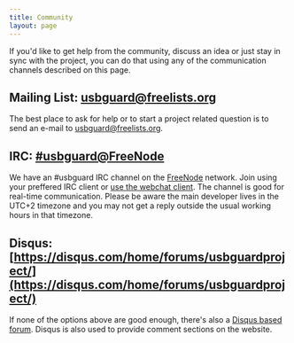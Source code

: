```yaml
---
title: Community
layout: page
---
```


If you'd like to get help from the community, discuss an idea or just stay in sync with the project, you can do that using any of the communication channels described on this page.

## Mailing List: [usbguard@freelists.org](mailto:usbguard@freelists.org)

The best place to ask for help or to start a project related question is to send an e-mail to [usbguard@freelists.org](mailto:usbguard@freelists.org).

## IRC: [#usbguard@FreeNode](https://webchat.freenode.net/?channels=#usbguard)

We have an #usbguard IRC channel on the [FreeNode](https://www.freenode.org) network. Join using your preffered IRC client or [use the webchat client](https://webchat.freenode.net/?channels=#usbguard). The channel is good for real-time communication. Please be aware the main developer lives in the UTC+2 timezone and you may not get a reply outside the usual working hours in that timezone.

## Disqus: [https://disqus.com/home/forums/usbguardproject/](https://disqus.com/home/forums/usbguardproject/)

If none of the options above are good enough, there's also a [Disqus based forum](https://disqus.com/home/forums/usbguardproject/). Disqus is also used to provide comment sections on the website.
